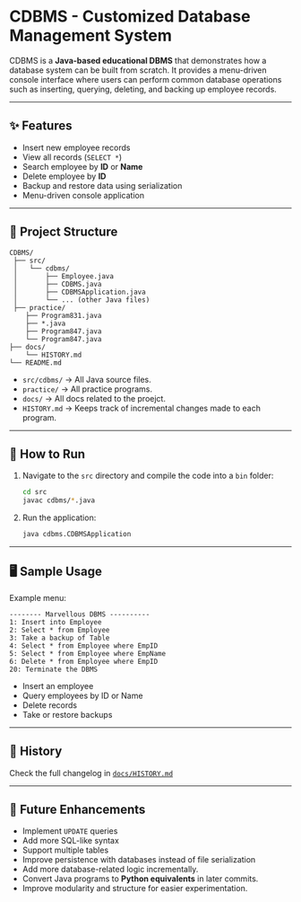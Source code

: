 # CDBMS - Customized Database Management System

CDBMS is a **Java-based educational DBMS** that demonstrates how a database system can be built from scratch.
It provides a menu-driven console interface where users can perform common database operations such as inserting, querying, deleting, and backing up employee records.

---

## ✨ Features

* Insert new employee records
* View all records (`SELECT *`)
* Search employee by **ID** or **Name**
* Delete employee by **ID**
* Backup and restore data using serialization
* Menu-driven console application

---

## 📂 Project Structure

```
CDBMS/
 ├── src/
 │   └── cdbms/
 │       ├── Employee.java
 │       ├── CDBMS.java
 │       ├── CDBMSApplication.java
 │       └── ... (other Java files)
 ├── practice/
    ├── Program831.java
    ├── *.java
    ├── Program847.java
    └── Program847.java
├── docs/
    └── HISTORY.md
└── README.md
```

* `src/cdbms/` → All Java source files.
* `practice/` → All practice programs.
* `docs/` → All docs related to the proejct.
* `HISTORY.md` → Keeps track of incremental changes made to each program.

---

## 🚀 How to Run

1. Navigate to the `src` directory and compile the code into a `bin` folder:

   ```bash
   cd src
   javac cdbms/*.java
   ```

2. Run the application:

   ```bash
   java cdbms.CDBMSApplication
   ```

---

## 🖥️ Sample Usage

Example menu:

```
-------- Marvellous DBMS ----------
1: Insert into Employee
2: Select * from Employee
3: Take a backup of Table
4: Select * from Employee where EmpID
5: Select * from Employee where EmpName
6: Delete * from Employee where EmpID
20: Terminate the DBMS
```

* Insert an employee
* Query employees by ID or Name
* Delete records
* Take or restore backups

---

## 📜 History

Check the full changelog in [`docs/HISTORY.md`](./docs/HISTORY.md)

---

## 🔮 Future Enhancements

* Implement `UPDATE` queries
* Add more SQL-like syntax
* Support multiple tables
* Improve persistence with databases instead of file serialization
* Add more database-related logic incrementally.
* Convert Java programs to **Python equivalents** in later commits.
* Improve modularity and structure for easier experimentation.
